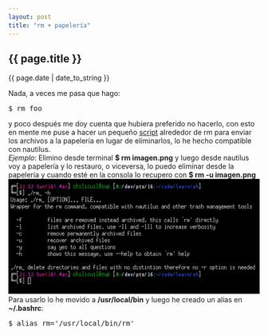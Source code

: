 ```yaml
---
layout: post
title: "rm + papelería"
---
```


## {{ page.title }}
<p class="date">{{ page.date | date_to_string }}</p>

<div class="p">Nada, a veces me pasa que hago:
</div>

<pre class="sh_sh">
$ rm foo
</pre>

<div class="p">y poco después me doy cuenta que hubiera preferido no hacerlo, con esto en mente me puse a hacer un pequeño <a href="https://github.com/chilicuil/learn/blob/master/sh/rm_" target="_blank">script</a> alrededor de rm para enviar los archivos a la papelería en lugar de eliminarlos, lo he hecho compatible con nautilus.
</div>

<div class="p"> <em>Ejemplo</em>: Elimino desde terminal <strong>$ rm imagen.png</strong> y luego desde nautilus voy a papelería y lo restauro, o viceversa, lo puedo eliminar desde la papelería y cuando esté en la consola lo recupero con <strong>$ rm -u imagen.png</strong>
</div>

<div align="center"><img src="/assets/img/53.png" style="width: 552px; height: 230px;">
</div>

<div class="p">Para usarlo lo he movido a <strong>/usr/local/bin</strong> y luego he creado un alias en <strong>~/.bashrc</strong>:
</div>

<pre class="sh_sh">
$ alias rm='/usr/local/bin/rm'
</pre>
